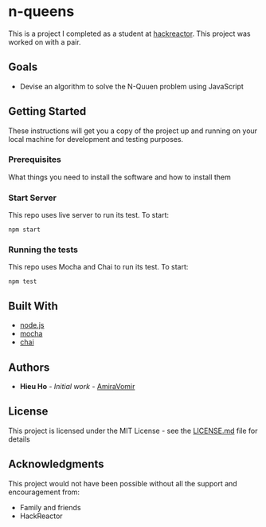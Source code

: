 # n-queens
This is a project I completed as a student at [hackreactor](http://hackreactor.com). This project was worked on with a pair.

## Goals

* Devise an algorithm to solve the N-Quuen problem using JavaScript

## Getting Started

These instructions will get you a copy of the project up and running on your local machine for development and testing purposes.

### Prerequisites

What things you need to install the software and how to install them

### Start Server

This repo uses live server to run its test. To start:

```
npm start
```

### Running the tests

This repo uses Mocha and Chai to run its test. To start:

```
npm test
```

## Built With

* [node.js](https://nodejs.org/en/)
* [mocha](https://mochajs.org/)
* [chai](https://www.chaijs.com/)

## Authors

* **Hieu Ho** - *Initial work* - [AmiraVomir](https://github.com/AmiraVomir)

## License

This project is licensed under the MIT License - see the [LICENSE.md](LICENSE.md) file for details

## Acknowledgments

This project would not have been possible without all the support and encouragement from:

* Family and friends
* HackReactor

